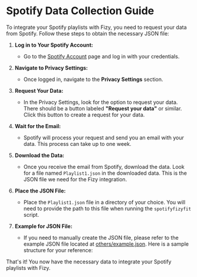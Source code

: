 # Spotify Data Collection Guide

To integrate your Spotify playlists with Fizy, you need to request your data from Spotify. Follow these steps to obtain the necessary JSON file:

1. **Log in to Your Spotify Account:**
   - Go to the [Spotify Account](https://www.spotify.com/account) page and log in with your credentials.

2. **Navigate to Privacy Settings:**
   - Once logged in, navigate to the **Privacy Settings** section.

3. **Request Your Data:**
   - In the Privacy Settings, look for the option to request your data. There should be a button labeled **"Request your data"** or similar. Click this button to create a request for your data.

4. **Wait for the Email:**
   - Spotify will process your request and send you an email with your data. This process can take up to one week.

5. **Download the Data:**
   - Once you receive the email from Spotify, download the data. Look for a file named `Playlist1.json` in the downloaded data. This is the JSON file we need for the Fizy integration.

6. **Place the JSON File:**
   - Place the `Playlist1.json` file in a directory of your choice. You will need to provide the path to this file when running the `spotifyfizyfit` script.

7. **Example for JSON File:**
   - If you need to manually create the JSON file, please refer to the example JSON file located at [others/example.json](https://github.com/fleizean/spotifyfizyfit/blob/main/others/example.json). Here is a sample structure for your reference:

That's it! You now have the necessary data to integrate your Spotify playlists with Fizy.